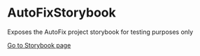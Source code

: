 # AutoFixStorybook
Exposes the AutoFix project storybook for testing purposes only


<a href="./static">Go to Storybook page</a>
